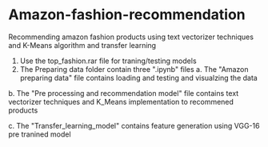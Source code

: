 # Amazon-fashion-recommendation
Recommending amazon fashion products using text vectorizer techniques and K-Means algorithm and transfer learning

1. Use the top_fashion.rar file for traning/testing models
2. The Preparing data folder contain three ".ipynb" files
  a. The "Amazon preparing data" file contains loading and testing and visualzing the data
  
  b. The "Pre processing and recommendation model" file contains text vectorizer techniques and K_Means implementation to recommened products
  
  c. The "Transfer_learning_model" contains feature generation using VGG-16 pre tranined model
  
